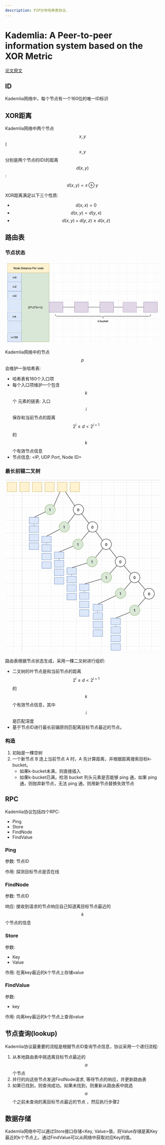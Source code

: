 ```yaml
---
description: P2P分布哈希表协议.
---
```


# Kademlia: A Peer-to-peer information system based on the XOR Metric

[论文原文](https://pdos.csail.mit.edu/~petar/papers/maymounkov-kademlia-lncs.pdf)

## ID

Kademlia网络中，每个节点有一个160位的唯一ID标识

## XOR距离

Kademlia网络中两个节点 $$x,y$$\($$x,y$$分别是两个节点的ID\)的距离 $$d(x,y)$$ :

$$
d(x,y)=x \oplus y
$$

XOR距离满足以下三个性质:

* $$d(x,x)=0$$ 
* $$d(x,y)=d(y,x)$$ 
* $$d(x,y)+d(y,z) \ge d(x,z)$$ 

## 路由表

### 节点状态

![](../.gitbook/assets/node-state.png)

Kademlia网络中的节点 $$p$$ 会维护一张哈希表:

* 哈希表有160个入口项
* 每个入口项维护一个包含 $$k$$ 个 元素的链表: 入口 $$i$$ 保存和当前节点的距离 $$2^i \le d < 2^{i+1}$$的 $$k$$ 个有效节点信息
* 节点信息: &lt;IP, UDP Port, Node ID&gt;

### 最长前辍二叉树

![](../.gitbook/assets/route-table.png)

路由表根据节点状态生成，采用一棵二叉树进行组织:

* 二叉树的叶节点是和当前节点的距离 $$2^i \le d < 2^{i+1}$$的 $$k$$ 个有效节点信息，其中 $$i$$是匹配深度 
* 基于节点ID进行最长前辍原则匹配离目标节点最近的节点。

### 构造

1. 初始是一棵空树
2. 一个新节点 B 连上当前节点 A 时，A 先计算距离，并根据距离搜索目标k-bucket。
   * 如果k-bucket未满，则直接插入
   * 如果k-bucket已满，检测 bucket 列头元素是否能够 ping 通，如果 ping 通，则抛弃新节点，无法 ping 通，则用新节点替换失效节点

## RPC

Kademlia协议包括四个RPC:

* Ping
* Store
* FindNode
* FindValue

### Ping

参数: 节点ID

作用: 探测目标节点是否在线

### FindNode

参数: 节点ID

响应: 接收到请求的节点响应自己知道离目标节点最近的 $$k$$ 个节点的信息

### Store

参数:

* Key
* Value

作用: 在离key最近的k个节点上存储value

### FindValue

参数:

* key

作用: 向离key最近的k个节点上查询value

## 节点查询\(lookup\)

Kademlia协议最重要的流程是根据节点ID查询节点信息，协议采用一个递归流程:

1. 从本地路由表中挑选离目标节点最近的 $$\alpha$$个节点 
2. 并行的向这些节点发送FindNode请求, 等待节点的响应，并更新路由表
3. 如果已找到，则查询成功。如果未找到，则重新从路由表中挑选 $$\alpha$$个之前未查询的离目标节点最近的节点 ，然后执行步骤2

## 数据存储

Kademlia网络中可以通过Store接口存储&lt;Key, Value&gt;值，将Value存储是离Key最近的k个节点上。通过FindValue可以从网络中获取对应Key的值。






